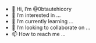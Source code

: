 - 👋 Hi, I’m @0btautehicory
- 👀 I’m interested in ...
- 🌱 I’m currently learning ...
- 💞️ I’m looking to collaborate on ...
- 📫 How to reach me ...

<!---
0btautehicory/0btautehicory is a ✨ special ✨ repository because its `README.md` (this file) appears on your GitHub profile.
You can click the Preview link to take a look at your changes.
--->
